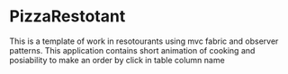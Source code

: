 # PizzaRestotant
This is a template of work in resotourants using mvc fabric and observer patterns. This application contains short animation of cooking and posiability to make an order by click in table column name  
